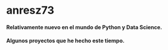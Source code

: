 <h1 align="left">anresz73</h1>
<h4>Relativamente nuevo en el mundo de Python y Data Science.</h4>
<h4>Algunos proyectos que he hecho este tiempo.</h4>
<p></p>
